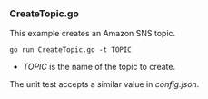 ### CreateTopic.go

This example creates an Amazon SNS topic.

`go run CreateTopic.go -t TOPIC`

- _TOPIC_ is the name of the topic to create.

The unit test accepts a similar value in _config.json_.
